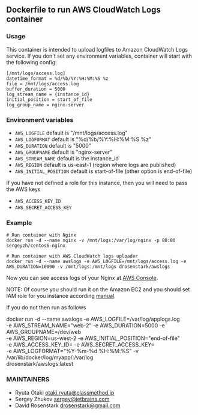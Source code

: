 ## Dockerfile to run AWS CloudWatch Logs container

### Usage

This container is intended to upload logfiles to Amazon CloudWatch Logs service.
If you don't set any environment variables, container will start with the following config:

```
[/mnt/logs/access.log]
datetime_format = %d/%b/%Y:%H:%M:%S %z
file = /mnt/logs/access.log
buffer_duration = 5000
log_stream_name = {instance_id}
initial_position = start_of_file
log_group_name = nginx-server
```

### Environment variables

* `AWS_LOGFILE` default is "/mnt/logs/access.log"
* `AWS_LOGFORMAT` default is "%d/%b/%Y:%H:%M:%S %z"
* `AWS_DURATION` default is "5000"
* `AWS_GROUPNAME` default is "nginx-server"
* `AWS_STREAM_NAME` default is the instance_id
* `AWS_REGION` default is us-east-1 (region where logs are published)
* `AWS_INITIAL_POSITION` default is start-of-file (other option is end-of-file)

If you have not defined a role for this instance, then you will need to pass
the AWS keys
* `AWS_ACCESS_KEY_ID`
* `AWS_SECRET_ACCESS_KEY`


### Example

```
# Run container with Nginx
docker run -d --name nginx -v /mnt/logs:/var/log/nginx -p 80:80 sergeyzh/centos6-nginx

# Run container with AWS CloudWatch logs uploader
docker run -d --name awslogs -e AWS_LOGFILE=/mnt/logs/access.log -e AWS_DURATION=10000 -v /mnt/logs:/mnt/logs drosenstark/awslogs
```

Now you can see access logs of your Nginx at [AWS Console](https://console.aws.amazon.com/cloudwatch/home?region=us-east-1#logs:).

NOTE: Of course you should run it on the Amazon EC2 and you should set IAM role for you instance according [manual](http://docs.aws.amazon.com/AmazonCloudWatch/latest/DeveloperGuide/QuickStartEC2Instance.html).

If you do  not then run as follows

docker run -d --name awslogs -e AWS_LOGFILE=/var/log/applogs.log \
-e AWS_STREAM_NAME="web-2" -e AWS_DURATION=5000 -e AWS_GROUPNAME=/dev/web \
-e AWS_REGION=us-west-2 -e AWS_INITIAL_POSITION="end-of-file" \
-e AWS_ACCESS_KEY_ID=<access key> -e AWS_SECRET_ACCESS_KEY=<secret key> \
-e AWS_LOGFORMAT="%Y-%m-%d %H:%M:%S" -v /var/lib/docker/log/myapp/:/var/log \
drosenstark/awslogs:latest

### MAINTAINERS

* Ryuta Otaki <otaki.ryuta@classmethod.jp>
* Sergey Zhukov <sergey@jetbrains.com>
* David Rosenstark <drosenstark@gmail.com>
